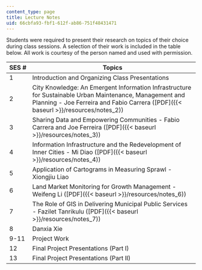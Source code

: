 ```yaml
---
content_type: page
title: Lecture Notes
uid: 66cbfa93-fbf1-612f-ab86-751f48431471
---
```


Students were required to present their research on topics of their choice during class sessions. A selection of their work is included in the table below. All work is courtesy of the person named and used with permission.

| SES # | Topics |
| --- | --- |
| 1 | Introduction and Organizing Class Presentations |
| 2 | City Knowledge: An Emergent Information Infrastructure for Sustainable Urban Maintenance, Management and Planning - Joe Ferreira and Fabio Carrera ([PDF]({{< baseurl >}}/resources/notes_2)) |
| 3 | Sharing Data and Empowering Communities - Fabio Carrera and Joe Ferreira ([PDF]({{< baseurl >}}/resources/notes_3)) |
| 4 | Information Infrastructure and the Redevelopment of Inner Cities - Mi Diao ([PDF]({{< baseurl >}}/resources/notes_4)) |
| 5 | Application of Cartograms in Measuring Sprawl - Xiongjiu Liao |
| 6 | Land Market Monitoring for Growth Management - Weifeng Li ([PDF]({{< baseurl >}}/resources/notes_6)) |
| 7 | The Role of GIS in Delivering Municipal Public Services - Fazilet Tanrikulu ([PDF]({{< baseurl >}}/resources/notes_7)) |
| 8 | Danxia Xie |
| 9-11 | Project Work |
| 12 | Final Project Presentations (Part I) |
| 13 | Final Project Presentations (Part II)